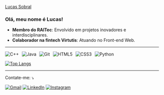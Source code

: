 <script src="https://platform.linkedin.com/badges/js/profile.js" async defer type="text/javascript"></script>

<div class="badge-base LI-profile-badge" data-locale="pt_BR" data-size="medium" data-theme="dark" data-type="VERTICAL" data-vanity="lucas-oliveira-sobral" data-version="v1"><a class="badge-base__link LI-simple-link" href="https://br.linkedin.com/in/lucas-oliveira-sobral?trk=profile-badge">Lucas Sobral</a></div>
              
### Olá, meu nome é Lucas! 

- **Membro do RAITec**: Envolvido em projetos inovadores e interdisciplinares.
- **Colaborador na fintech Virtutis**: Atuando no Front-end Web.

---

<div style="display: flex; gap: 10px; flex-wrap: wrap;">
  <img src="https://img.shields.io/badge/C++-00599C?style=for-the-badge&logo=c%2B%2B&logoColor=white" alt="C++">
  <img src="https://img.shields.io/badge/Java-007396?style=for-the-badge&logo=java&logoColor=white" alt="Java">
  <img src="https://img.shields.io/badge/Git-%23F05033.svg?style=for-the-badge&logo=git&logoColor=white" alt="Git">
  <img src="https://img.shields.io/badge/HTML5-E24B26?style=for-the-badge&logo=html5&logoColor=white" alt="HTML5">
  <img src="https://img.shields.io/badge/CSS3-553D7C?style=for-the-badge&logo=css3&logoColor=white" alt="CSS3">
  <img src="https://img.shields.io/badge/Python-3471A4?style=for-the-badge&logo=python&logoColor=white" alt="Python">
</div>

[![Top Langs](https://github-readme-stats.vercel.app/api/top-langs/?username=Luckas33&layout=donut&locale=pt-br&bg_color=010409&text_color=ffffff&title_color=ffffff&border_color=30363D&border_radius=15)](https://github.com/Luckas33)

---

<p align="left">
  Contate-me: ⤵️
</p>
<p align="left">
  <a href="https://sobrallucas33@gmail.com" title="Gmail">
  <img src="https://img.shields.io/badge/-Gmail-FF0000?style=flat-square&labelColor=FF0000&logo=gmail&logoColor=white&link=LINK-DO-SEU-GMAIL" alt="Gmail"/></a>
  <a href="https://linkedin.com/in/lucas-oliveira-sobral/" title="LinkedIn">
  <img src="https://img.shields.io/badge/-Linkedin-0e76a8?style=flat-square&logo=Linkedin&logoColor=white&link=LINK-DO-SEU-LINKEDIN" alt="LinkedIn"/></a>
  <a href="https://instagram.com/lucassobral33/" title="Instagram">
  <img src="https://img.shields.io/badge/-Instagram-DF0174?style=flat-square&labelColor=DF0174&logo=instagram&logoColor=white&link=LINK-DO-SEU-INSTAGRAM" alt="Instagram"/></a>
</p>
